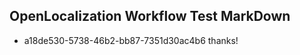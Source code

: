 ## OpenLocalization Workflow Test MarkDown
* a18de530-5738-46b2-bb87-7351d30ac4b6 
thanks!<!--HONumber=Mar16_HO3-->
